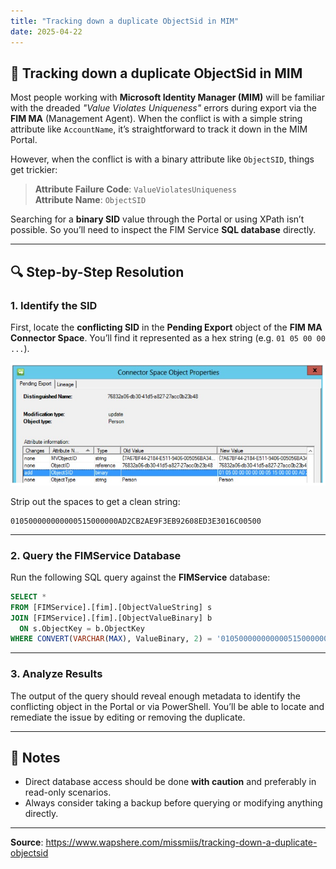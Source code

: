 ```yaml
---
title: "Tracking down a duplicate ObjectSid in MIM"
date: 2025-04-22
---
```


## 🧩 Tracking down a duplicate ObjectSid in MIM

Most people working with **Microsoft Identity Manager (MIM)** will be familiar with the dreaded _"Value Violates Uniqueness"_ errors during export via the **FIM MA** (Management Agent). When the conflict is with a simple string attribute like `AccountName`, it’s straightforward to track it down in the MIM Portal.

However, when the conflict is with a binary attribute like `ObjectSID`, things get trickier:

> **Attribute Failure Code**: `ValueViolatesUniqueness`  
> **Attribute Name**: `ObjectSID`

Searching for a **binary SID** value through the Portal or using XPath isn’t possible. So you’ll need to inspect the FIM Service **SQL database** directly.

---

## 🔍 Step-by-Step Resolution

### 1. Identify the SID
First, locate the **conflicting SID** in the **Pending Export** object of the **FIM MA Connector Space**. You’ll find it represented as a hex string (e.g. `01 05 00 00 ...`).

![](assets/Tracking%20duplicate%20ObjectSID/2025-04-22-15-45-36.png)

Strip out the spaces to get a clean string:

```
010500000000000515000000AD2CB2AE9F3EB92608ED3E3016C00500
```

---

### 2. Query the FIMService Database
Run the following SQL query against the **FIMService** database:

```sql
SELECT * 
FROM [FIMService].[fim].[ObjectValueString] s
JOIN [FIMService].[fim].[ObjectValueBinary] b
  ON s.ObjectKey = b.ObjectKey
WHERE CONVERT(VARCHAR(MAX), ValueBinary, 2) = '010500000000000515000000AD2CB2AE9F3EB92608ED3E3016C00500'
```

---

### 3. Analyze Results
The output of the query should reveal enough metadata to identify the conflicting object in the Portal or via PowerShell. You’ll be able to locate and remediate the issue by editing or removing the duplicate.

---

## 📝 Notes
- Direct database access should be done **with caution** and preferably in read-only scenarios.
- Always consider taking a backup before querying or modifying anything directly.

---

**Source**: https://www.wapshere.com/missmiis/tracking-down-a-duplicate-objectsid

